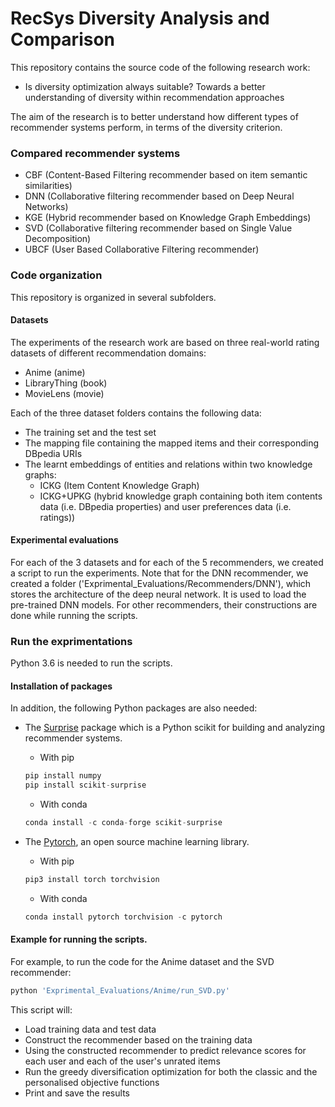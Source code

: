 # RecSys Diversity Analysis and Comparison

This repository contains the source code of the following research work:

* Is diversity optimization always suitable? Towards a better understanding of diversity within recommendation approaches

The aim of the research is to better understand how different types of recommender systems perform, in terms of the diversity criterion.

### Compared recommender systems

* CBF (Content-Based Filtering recommender based on item semantic similarities)
* DNN (Collaborative filtering recommender based on Deep Neural Networks)
* KGE (Hybrid recommender based on Knowledge Graph Embeddings)
* SVD (Collaborative filtering recommender based on Single Value Decomposition)
* UBCF (User Based Collaborative Filtering recommender)

### Code organization

This repository is organized in several subfolders.

#### Datasets

The experiments of the research work are based on three real-world rating datasets of different recommendation domains:

* Anime (anime)
* LibraryThing (book)
* MovieLens (movie)

Each of the three dataset folders contains the following data:

* The training set and the test set
* The mapping file containing the mapped items and their corresponding DBpedia URIs
* The learnt embeddings of entities and relations within two knowledge graphs:
  * ICKG (Item Content Knowledge Graph)
  * ICKG+UPKG (hybrid knowledge graph containing both item contents data (i.e. DBpedia properties) and user preferences data (i.e. ratings))

#### Experimental evaluations

For each of the 3 datasets and for each of the 5 recommenders, we created a script to run the experiments. Note that for the DNN recommender, we created a folder ('Exprimental_Evaluations/Recommenders/DNN'), which stores the architecture of the deep neural network. It is used to load the pre-trained DNN models. For other recommenders, their constructions are done while running the scripts.

### Run the exprimentations

Python 3.6 is needed to run the scripts.

#### Installation of packages
In addition, the following Python packages are also needed:

* The [Surprise](http://surpriselib.com/) package which is a Python scikit for building and analyzing recommender systems.
  * With pip
  ```python
  pip install numpy
  pip install scikit-surprise
  ```

  * With conda
  ```python
  conda install -c conda-forge scikit-surprise
  ```
* The [Pytorch](https://pytorch.org/get-started/locally/), an open source machine learning library.
  * With pip
  ```python
  pip3 install torch torchvision
  ```

  * With conda
  ```python
  conda install pytorch torchvision -c pytorch
    ```
#### Example for running the scripts.

For example, to run the code for the Anime dataset and the SVD recommender:

  ```Python
  python 'Exprimental_Evaluations/Anime/run_SVD.py'
  ```
This script will:
* Load training data and test data
* Construct the recommender based on the training data
* Using the constructed recommender to predict relevance scores for each user and each of the user's unrated items
* Run the greedy diversification optimization for both the classic and the personalised objective functions
* Print and save the results
